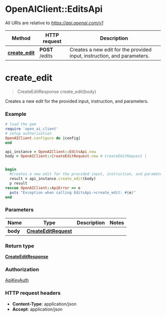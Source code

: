 # OpenAIClient::EditsApi

All URIs are relative to *https://api.openai.com/v1*

Method | HTTP request | Description
------------- | ------------- | -------------
[**create_edit**](EditsApi.md#create_edit) | **POST** /edits | Creates a new edit for the provided input, instruction, and parameters.

# **create_edit**
> CreateEditResponse create_edit(body)

Creates a new edit for the provided input, instruction, and parameters.

### Example
```ruby
# load the gem
require 'open_ai_client'
# setup authorization
OpenAIClient.configure do |config|
end

api_instance = OpenAIClient::EditsApi.new
body = OpenAIClient::CreateEditRequest.new # CreateEditRequest | 


begin
  #Creates a new edit for the provided input, instruction, and parameters.
  result = api_instance.create_edit(body)
  p result
rescue OpenAIClient::ApiError => e
  puts "Exception when calling EditsApi->create_edit: #{e}"
end
```

### Parameters

Name | Type | Description  | Notes
------------- | ------------- | ------------- | -------------
 **body** | [**CreateEditRequest**](CreateEditRequest.md)|  | 

### Return type

[**CreateEditResponse**](CreateEditResponse.md)

### Authorization

[ApiKeyAuth](../README.md#ApiKeyAuth)

### HTTP request headers

 - **Content-Type**: application/json
 - **Accept**: application/json



